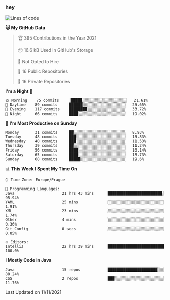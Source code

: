### hey

<!--START_SECTION:waka-->
![Lines of code](https://img.shields.io/badge/From%20Hello%20World%20I%27ve%20Written-110077%20lines%20of%20code-blue)

**🐱 My GitHub Data** 

> 🏆 395 Contributions in the Year 2021
 > 
> 📦 16.6 kB Used in GitHub's Storage 
 > 
> 🚫 Not Opted to Hire
 > 
> 📜 16 Public Repositories 
 > 
> 🔑 16 Private Repositories  
 > 
**I'm a Night 🦉** 

```text
🌞 Morning    75 commits     █████░░░░░░░░░░░░░░░░░░░░   21.61% 
🌆 Daytime    89 commits     ██████░░░░░░░░░░░░░░░░░░░   25.65% 
🌃 Evening    117 commits    ████████░░░░░░░░░░░░░░░░░   33.72% 
🌙 Night      66 commits     ████░░░░░░░░░░░░░░░░░░░░░   19.02%

```
📅 **I'm Most Productive on Sunday** 

```text
Monday       31 commits     ██░░░░░░░░░░░░░░░░░░░░░░░   8.93% 
Tuesday      48 commits     ███░░░░░░░░░░░░░░░░░░░░░░   13.83% 
Wednesday    40 commits     ███░░░░░░░░░░░░░░░░░░░░░░   11.53% 
Thursday     39 commits     ██░░░░░░░░░░░░░░░░░░░░░░░   11.24% 
Friday       56 commits     ████░░░░░░░░░░░░░░░░░░░░░   16.14% 
Saturday     65 commits     ████░░░░░░░░░░░░░░░░░░░░░   18.73% 
Sunday       68 commits     █████░░░░░░░░░░░░░░░░░░░░   19.6%

```


📊 **This Week I Spent My Time On** 

```text
⌚︎ Time Zone: Europe/Prague

💬 Programming Languages: 
Java                     21 hrs 43 mins      ████████████████████████░   95.94% 
YAML                     25 mins             ░░░░░░░░░░░░░░░░░░░░░░░░░   1.91% 
XML                      23 mins             ░░░░░░░░░░░░░░░░░░░░░░░░░   1.74% 
Other                    4 mins              ░░░░░░░░░░░░░░░░░░░░░░░░░   0.36% 
Git Config               0 secs              ░░░░░░░░░░░░░░░░░░░░░░░░░   0.05%

🔥 Editors: 
IntelliJ                 22 hrs 39 mins      █████████████████████████   100.0%

```

**I Mostly Code in Java** 

```text
Java                     15 repos            ██████████████████████░░░   88.24% 
CSS                      2 repos             ███░░░░░░░░░░░░░░░░░░░░░░   11.76%

```



 Last Updated on 11/11/2021
<!--END_SECTION:waka-->
